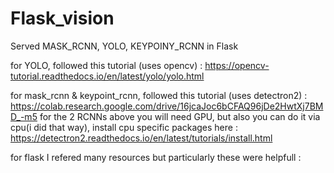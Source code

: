 # Flask_vision

Served MASK_RCNN, YOLO, KEYPOINY_RCNN in Flask

for YOLO, followed this tutorial (uses opencv) : https://opencv-tutorial.readthedocs.io/en/latest/yolo/yolo.html

for mask_rcnn & keypoint_rcnn, followed this tutorial (uses detectron2) : https://colab.research.google.com/drive/16jcaJoc6bCFAQ96jDe2HwtXj7BMD_-m5
for the 2 RCNNs above you will need GPU, but also you can do it via cpu(i did that way), install cpu specific packages here : https://detectron2.readthedocs.io/en/latest/tutorials/install.html 

for flask I refered many resources but particularly these were helpfull : 
